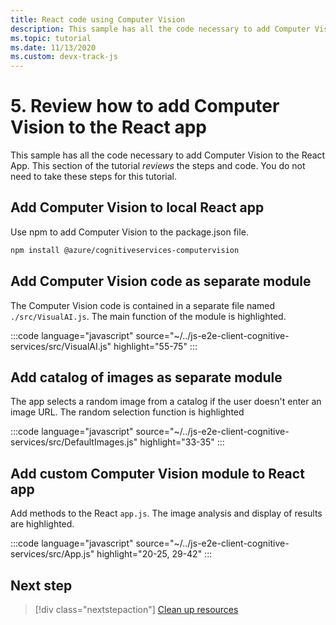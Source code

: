 ```yaml
---
title: React code using Computer Vision
description: This sample has all the code necessary to add Computer Vision to the React App. This section of the tutorial _reviews_ the steps and code. 
ms.topic: tutorial
ms.date: 11/13/2020
ms.custom: devx-track-js
---
```


# 5. Review how to add Computer Vision to the React app

This sample has all the code necessary to add Computer Vision to the React App. This section of the tutorial _reviews_ the steps and code. You do not need to take these steps for this tutorial. 

## Add Computer Vision to local React app

Use npm to add Computer Vision to the package.json file. 

```bash
npm install @azure/cognitiveservices-computervision 
```

## Add Computer Vision code as separate module

The Computer Vision code is contained in a separate file named `./src/VisualAI.js`. The main function of the module is highlighted. 

:::code language="javascript" source="~/../js-e2e-client-cognitive-services/src/VisualAI.js" highlight="55-75" :::

## Add catalog of images as separate module

The app selects a random image from a catalog if the user doesn't enter an image URL. The random selection function is highlighted 

:::code language="javascript" source="~/../js-e2e-client-cognitive-services/src/DefaultImages.js" highlight="33-35" :::

## Add custom Computer Vision module to React app

Add methods to the React `app.js`. The image analysis and display of results are highlighted.

:::code language="javascript" source="~/../js-e2e-client-cognitive-services/src/App.js" highlight="20-25, 29-42" :::

## Next step

> [!div class="nextstepaction"]
> [Clean up resources](clean-up-resources.md) 